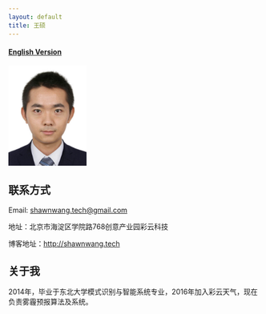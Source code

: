 ```yaml
---
layout: default
title: 王硕
---
```



#### [English Version](https://bnusss.github.io/person/wang-shuo.html)


<img src="/img/people/wangshuo.jpg" height="200px" />


## 联系方式

Email: shawnwang.tech@gmail.com

地址：北京市海淀区学院路768创意产业园彩云科技

博客地址：http://shawnwang.tech

## 关于我

2014年，毕业于东北大学模式识别与智能系统专业，2016年加入彩云天气，现在负责雾霾预报算法及系统。


